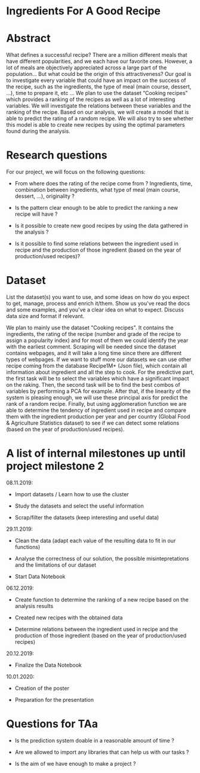 # Ingredients For A Good Recipe

# Abstract

What defines a successful recipe? There are a million different meals that have different popularities, and we each have our favorite ones. However, a lot of meals are objectively appreciated across a large part of the population… But what could be the origin of this attractiveness? Our goal is to investigate every variable that could have an impact on the success of the recipe, such as the ingredients, the type of meal (main course, dessert, …), time to prepare it, etc … We plan to use the dataset “Cooking recipes” which provides a ranking of the recipes as well as a lot of interesting variables. We will investigate the relations between these variables and the ranking of the recipe. Based on our analysis, we will create a model that is able to predict the rating of a random recipe. We will also try to see whether this model is able to create new recipes by using the optimal parameters found during the analysis.



# Research questions

For our project, we will focus on the following questions:

- From where does the rating of the recipe come from ? Ingredients, time, combination between ingredients, what type of meal (main course, dessert, ...), originality ?

- Is the pattern clear enough to be able to predict the ranking a new recipe will have ? 

- Is it possible to create new good recipes by using the data gathered in the analysis ?

- Is it possible to find some relations between the ingredient used in recipe and the production of those ingredient (based on the year of production/used recipes)?






# Dataset
List the dataset(s) you want to use, and some ideas on how do you expect to get, manage, process and enrich it/them. Show us you've read the docs and some examples, and you've a clear idea on what to expect. Discuss data size and format if relevant.

We plan to mainly use the dataset "Cooking recipes". It contains the ingredients, the rating of the recipe (number and grade of the recipe to assign a popularity index) and for most of them we could identify the year with the earliest comment. Scraping will be needed since the dataset contains webpages, and it will take a long time since there are different types of webpages. If we want to stuff more our datasets we can use other recipe coming from the database Recipe1M+ (Json file), which contain all information about ingredient and all the step to cook. For the predictive part, the first task will be to select the variables which have a significant impact on the raking. Then, the second task will be to find the best combos of variables by performing a PCA for example. After that, if the linearity of the system is pleasing enough, we will use these principal axis for predict the rank of a random recipe. Finally, but using agglomeration function we are able to determine the tendency of ingredient used in recipe and compare them with  the ingredient production per year and per country (Global Food & Agriculture Statistics dataset) to see if we can detect some relations (based on the year of production/used recipes).



# A list of internal milestones up until project milestone 2

08.11.2019: 

- Import datasets / Learn how to use the cluster

- Study the datasets and select the useful information

- Scrap/filter the datasets (keep interesting and useful data)

29.11.2019:

- Clean the data (adapt each value of the resulting data to fit in our functions)

- Analyse the correctness of our solution, the possible misintepretations and the limitations of our dataset

- Start Data Notebook

06.12.2019: 

- Create function to determine the ranking of a new recipe based on the analysis results

- Created new recipes with the obtained data

- Determine relations between the ingredient used in recipe and the production of those ingredient (based on the year of production/used recipes)

20.12.2019:

- Finalize the Data Notebook

10.01.2020:

- Creation of the poster

- Preparation for the presentation


# Questions for TAa

- Is the prediction system doable in a reasonable amount of time ? 

- Are we allowed to import any libraries that can help us with our tasks ?

- Is the aim of we have enough to make a project ?
